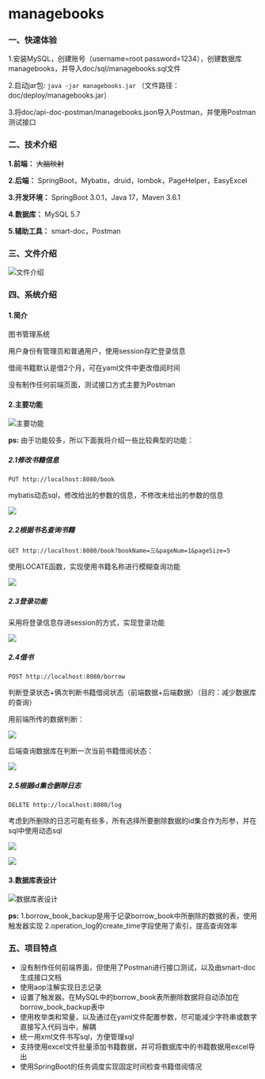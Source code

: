 # managebooks

### 一、快速体验

1.安装MySQL，创建账号（username=root password=1234），创建数据库managebooks，并导入doc/sql/managebooks.sql文件

2.启动jar包: `java -jar managebooks.jar` （文件路径：doc/deploy/managebooks.jar）

3.将doc/api-doc-postman/managebooks.json导入Postman，并使用Postman测试接口


### 二、技术介绍

**1.前端：** ~~大脑映射~~

**2.后端：** SpringBoot，Mybatis，druid，lombok，PageHelper，EasyExcel

**3.开发环境：** SpringBoot 3.0.1，Java 17，Maven 3.6.1

**4.数据库：** MySQL 5.7

**5.辅助工具：** smart-doc，Postman


### 三、文件介绍
![文件介绍](./doc/images/微信图片编辑_20230208152455.jpg)




### 四、系统介绍
#### 1.简介

图书管理系统

用户身份有管理员和普通用户，使用session存贮登录信息

借阅书籍默认是借2个月，可在yaml文件中更改借阅时间

没有制作任何前端页面，测试接口方式主要为Postman

#### 2.主要功能

![主要功能](./doc/images/QQ浏览器截图20230207113031.png)





**ps:** 由于功能较多，所以下面我将介绍一些比较典型的功能：

##### 2.1修改书籍信息

`PUT http://localhost:8080/book`

mybatis动态sql，修改给出的参数的信息，不修改未给出的参数的信息

![](./doc/images/QQ浏览器截图20230207151937.png)

##### 2.2根据书名查询书籍

`GET http://localhost:8080/book?bookName=三&pageNum=1&pageSize=5`

使用LOCATE函数，实现使用书籍名称进行模糊查询功能

![](./doc/images/QQ浏览器截图20230207154509.png)

##### 2.3登录功能

采用将登录信息存进session的方式，实现登录功能

![](./doc/images/QQ浏览器截图20230207155305.png)



##### 2.4借书

`POST http://localhost:8080/borrow`

判断登录状态+俩次判断书籍借阅状态（前端数据+后端数据）（目的：减少数据库的查询）

用前端所传的数据判断：

![](./doc/images/QQ浏览器截图20230207222833.png)

后端查询数据库在判断一次当前书籍借阅状态：

![](./doc/images/QQ浏览器截图20230207223046.png)

##### 2.5根据id集合删除日志

`DELETE http://localhost:8080/log`

考虑到所删除的日志可能有些多，所有选择所要删除数据的id集合作为形参，并在sql中使用动态sql

![](./doc/images/QQ浏览器截图20230207223716.png)

![](./doc/images/QQ浏览器截图20230207223829.png)

#### 3.数据库表设计

![数据库表设计](./doc/images/QQ浏览器截图20230205191909.png)



**ps:** 
1.borrow_book_backup是用于记录borrow_book中所删除的数据的表，使用触发器实现
2.operation_log的create_time字段使用了索引，提高查询效率


### 五、项目特点

- 没有制作任何前端界面，但使用了Postman进行接口测试，以及由smart-doc生成接口文档
- 使用aop注解实现日志记录
- 设置了触发器。在MySQL中的borrow_book表所删除数据将自动添加在borrow_book_backup表中
- 使用枚举类和常量，以及通过在yaml文件配置参数，尽可能减少字符串或数字直接写入代码当中，解耦
- 统一用xml文件书写sql，方便管理sql
- 支持使用excel文件批量添加书籍数据，并可将数据库中的书籍数据用excel导出
- 使用SpringBoot的任务调度实现固定时间检查书籍借阅情况